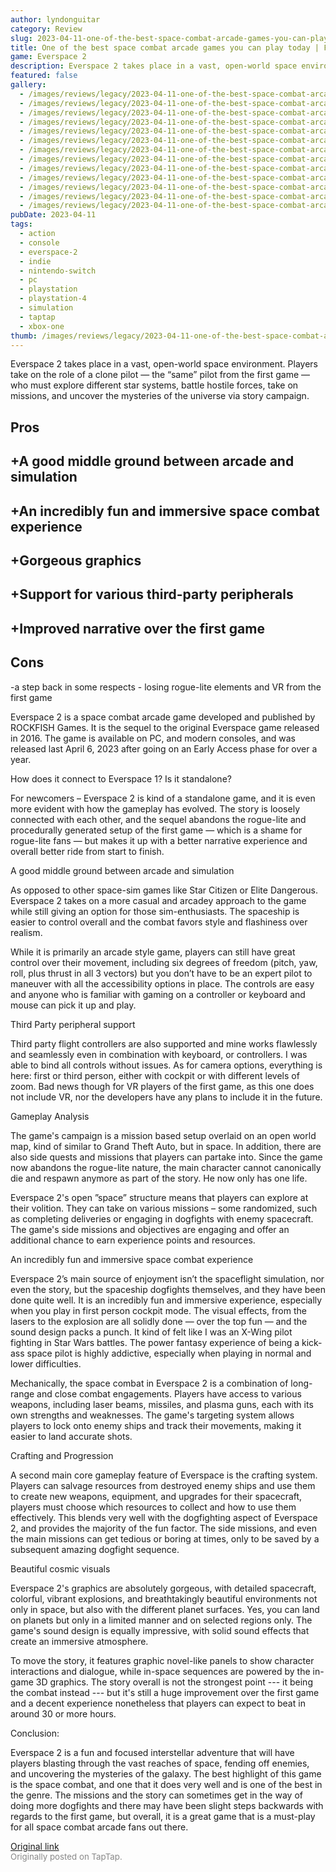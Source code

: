 ```yaml
---
author: lyndonguitar
category: Review
slug: 2023-04-11-one-of-the-best-space-combat-arcade-games-you-can-play-today-full-review-everspace-2
title: One of the best space combat arcade games you can play today | Full Review - Everspace 2
game: Everspace 2
description: Everspace 2 takes place in a vast, open-world space environment. Players take on the role of a clone pilot — the “same” pilot from the first game — who must explore different star systems, battle hostile forces, take on missions, and uncover the mysteries of the universe via story campaign.
featured: false
gallery:
  - /images/reviews/legacy/2023-04-11-one-of-the-best-space-combat-arcade-games-you-can-play-today--full-review---everspace-2-0.avif
  - /images/reviews/legacy/2023-04-11-one-of-the-best-space-combat-arcade-games-you-can-play-today--full-review---everspace-2-1.avif
  - /images/reviews/legacy/2023-04-11-one-of-the-best-space-combat-arcade-games-you-can-play-today--full-review---everspace-2-2.avif
  - /images/reviews/legacy/2023-04-11-one-of-the-best-space-combat-arcade-games-you-can-play-today--full-review---everspace-2-3.avif
  - /images/reviews/legacy/2023-04-11-one-of-the-best-space-combat-arcade-games-you-can-play-today--full-review---everspace-2-4.avif
  - /images/reviews/legacy/2023-04-11-one-of-the-best-space-combat-arcade-games-you-can-play-today--full-review---everspace-2-5.avif
  - /images/reviews/legacy/2023-04-11-one-of-the-best-space-combat-arcade-games-you-can-play-today--full-review---everspace-2-6.avif
  - /images/reviews/legacy/2023-04-11-one-of-the-best-space-combat-arcade-games-you-can-play-today--full-review---everspace-2-7.avif
  - /images/reviews/legacy/2023-04-11-one-of-the-best-space-combat-arcade-games-you-can-play-today--full-review---everspace-2-8.avif
  - /images/reviews/legacy/2023-04-11-one-of-the-best-space-combat-arcade-games-you-can-play-today--full-review---everspace-2-9.avif
  - /images/reviews/legacy/2023-04-11-one-of-the-best-space-combat-arcade-games-you-can-play-today--full-review---everspace-2-10.avif
  - /images/reviews/legacy/2023-04-11-one-of-the-best-space-combat-arcade-games-you-can-play-today--full-review---everspace-2-11.avif
  - /images/reviews/legacy/2023-04-11-one-of-the-best-space-combat-arcade-games-you-can-play-today--full-review---everspace-2-12.avif
pubDate: 2023-04-11
tags:
  - action
  - console
  - everspace-2
  - indie
  - nintendo-switch
  - pc
  - playstation
  - playstation-4
  - simulation
  - taptap
  - xbox-one
thumb: /images/reviews/legacy/2023-04-11-one-of-the-best-space-combat-arcade-games-you-can-play-today--full-review---everspace-2-0.avif
---
```


Everspace 2 takes place in a vast, open-world space environment. Players take on the role of a clone pilot — the “same” pilot from the first game — who must explore different star systems, battle hostile forces, take on missions, and uncover the mysteries of the universe via story campaign.




## Pros



## +A good middle ground between arcade and simulation


## +An incredibly fun and immersive space combat experience


## +Gorgeous graphics


## +Support for various third-party peripherals


## +Improved narrative over the first game




## Cons


-a step back in some respects - losing rogue-lite elements and VR from the first game

Everspace 2 is a space combat arcade game developed and published by ROCKFISH Games. It is the sequel to the original Everspace game released in 2016. The game is available on PC, and modern consoles, and was released last April 6, 2023 after going on an Early Access phase for over a year.

How does it connect to Everspace 1? Is it standalone?

For newcomers – Everspace 2 is kind of a standalone game, and it is even more evident with how the gameplay has evolved. The story is loosely connected with each other, and the sequel abandons the rogue-lite and procedurally generated setup of the first game — which is a shame for rogue-lite fans — but makes it up with a better narrative experience and overall better ride from start to finish.

A good middle ground between arcade and simulation

As opposed to other space-sim games like Star Citizen or Elite Dangerous. Everspace 2 takes on a more casual and arcadey approach to the game while still giving an option for those sim-enthusiasts. The spaceship is easier to control overall and the combat favors style and flashiness over realism.

While it is primarily an arcade style game, players can still have great control over their movement, including six degrees of freedom (pitch, yaw, roll, plus thrust in all 3 vectors) but you don’t have to be an expert pilot to maneuver with all the accessibility options in place. The controls are easy and anyone who is familiar with gaming on a controller or keyboard and mouse can pick it up and play.

Third Party peripheral support

Third party flight controllers are also supported and mine works flawlessly and seamlessly even in combination with keyboard, or controllers. I was able to bind all controls without issues. As for camera options, everything is here: first or third person, either with cockpit or with different levels of zoom. Bad news though for VR players of the first game, as this one does not include VR, nor the developers have any plans to include it in the future.

Gameplay Analysis

The game's campaign is a mission based setup overlaid on an open world map, kind of similar to Grand Theft Auto, but in space. In addition, there are also side quests and missions that players can partake into. Since the game now abandons the rogue-lite nature, the main character cannot canonically die and respawn anymore as part of the story. He now only has one life.

Everspace 2's open ”space” structure means that players can explore at their volition. They can take on various missions – some randomized, such as completing deliveries or engaging in dogfights with enemy spacecraft. The game's side missions and objectives are engaging and offer an additional chance to earn experience points and resources.

An incredibly fun and immersive space combat experience

Everspace 2’s main source of enjoyment isn’t the spaceflight simulation, nor even the story, but the spaceship dogfights themselves, and they have been done quite well. It is an incredibly fun and immersive experience, especially when you play in first person cockpit mode. The visual effects, from the lasers to the explosion are all solidly done — over the top fun — and the sound design packs a punch. It kind of felt like I was an X-Wing pilot fighting in Star Wars battles. The power fantasy experience of being a kick-ass space pilot is highly addictive, especially when playing in normal and lower difficulties.

Mechanically, the space combat in Everspace 2 is a combination of long-range and close combat engagements. Players have access to various weapons, including laser beams, missiles, and plasma guns, each with its own strengths and weaknesses. The game's targeting system allows players to lock onto enemy ships and track their movements, making it easier to land accurate shots.

Crafting and Progression

A second main core gameplay feature of Everspace is the crafting system. Players can salvage resources from destroyed enemy ships and use them to create new weapons, equipment, and upgrades for their spacecraft, players must choose which resources to collect and how to use them effectively. This blends very well with the dogfighting aspect of Everspace 2, and provides the majority of the fun factor. The side missions, and even the main missions can get tedious or boring at times, only to be saved by a subsequent amazing dogfight sequence.

Beautiful cosmic visuals

Everspace 2's graphics are absolutely gorgeous, with detailed spacecraft, colorful, vibrant explosions, and breathtakingly beautiful environments not only in space, but also with the different planet surfaces. Yes, you can land on planets but only in a limited manner and on selected regions only.  The game's sound design is equally impressive, with solid sound effects that create an immersive atmosphere.

To move the story, it features graphic novel-like panels to show character interactions and dialogue, while in-space sequences are powered by the in-game 3D graphics. The story overall is not the strongest point --- it being the combat instead --- but it's still a huge improvement over the first game and a decent experience nonetheless that players can expect to beat in around 30 or more hours.

Conclusion:

Everspace 2 is a fun and focused interstellar adventure that will have players blasting through the vast reaches of space, fending off enemies, and uncovering the mysteries of the galaxy. The best highlight of this game is the space combat, and one that it does very well and is one of the best in the genre. The missions and the story can sometimes get in the way of doing more dogfights and there may have been slight steps backwards with regards to the first game, but overall, it is a great game that is a must-play for all space combat arcade fans out there.

[Original link](https://www.taptap.io/post/5078720)<br><span style="font-size: 0.95em; color: #888;">Originally posted on TapTap.</span>